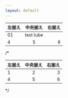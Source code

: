 ```yaml
---
layout: default
---
```




| 左揃え | 中央揃え | 右揃え |
|:---|:---:|---:|
|01|test tube||<img src="image/test_tube_stand.JPG" width="500px">|2 |3 |
|4 |5 |6 |


/*

| 左揃え | 中央揃え | 右揃え |
|:---|:---:|---:|
|1 |2 |3 |
|4 |5 |6 |
*/
